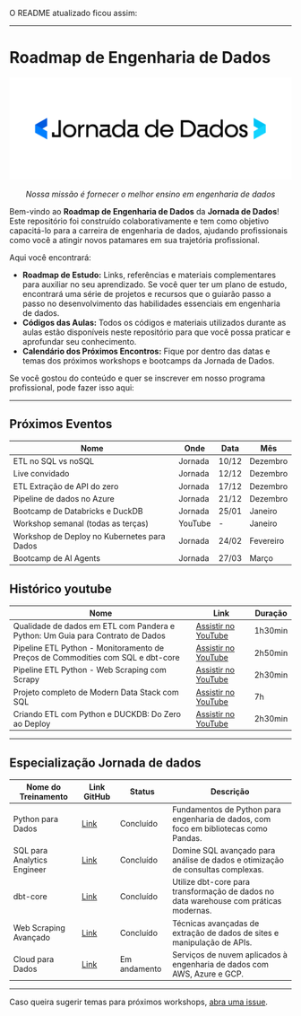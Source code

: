 O README atualizado ficou assim:

---

# Roadmap de Engenharia de Dados 

<p align="center">
  <a href="https://suajornadadedados.com.br/"><img src="pics/logo.png" alt="Jornada de Dados"></a>
</p>
<p align="center">
    <em>Nossa missão é fornecer o melhor ensino em engenharia de dados</em>
</p>

Bem-vindo ao **Roadmap de Engenharia de Dados** da **Jornada de Dados**! Este repositório foi construído colaborativamente e tem como objetivo capacitá-lo para a carreira de engenharia de dados, ajudando profissionais como você a atingir novos patamares em sua trajetória profissional.

Aqui você encontrará:

- **Roadmap de Estudo:** Links, referências e materiais complementares para auxiliar no seu aprendizado. Se você quer ter um plano de estudo, encontrará uma série de projetos e recursos que o guiarão passo a passo no desenvolvimento das habilidades essenciais em engenharia de dados.
- **Códigos das Aulas:** Todos os códigos e materiais utilizados durante as aulas estão disponíveis neste repositório para que você possa praticar e aprofundar seu conhecimento.
- **Calendário dos Próximos Encontros:** Fique por dentro das datas e temas dos próximos workshops e bootcamps da Jornada de Dados.

Se você gostou do conteúdo e quer se inscrever em nosso programa profissional, pode fazer isso aqui:

---

## Próximos Eventos

| Nome                                      | Onde     | Data   | Mês       |
|-------------------------------------------|----------|--------|-----------|
| ETL no SQL vs noSQL                       | Jornada  | 10/12  | Dezembro  |
| Live convidado                            | Jornada  | 12/12  | Dezembro  |
| ETL Extração de API do zero               | Jornada  | 17/12  | Dezembro  |
| Pipeline de dados no Azure                | Jornada  | 21/12  | Dezembro  |
| Bootcamp de Databricks e DuckDB           | Jornada  | 25/01  | Janeiro   |
| Workshop semanal (todas as terças)        | YouTube  | -      | Janeiro   |
| Workshop de Deploy no Kubernetes para Dados| Jornada | 24/02  | Fevereiro |
| Bootcamp de AI Agents                     | Jornada  | 27/03  | Março     |

## Histórico youtube

| Nome                                      | Link                                                    | Duração  |
|-------------------------------------------|---------------------------------------------------------|----------|
| Qualidade de dados em ETL com Pandera e Python: Um Guia para Contrato de Dados | [Assistir no YouTube](https://youtube.com/live/IQtuWsNmB4o) | 1h30min  |
| Pipeline ETL Python - Monitoramento de Preços de Commodities com SQL e dbt-core | [Assistir no YouTube](https://youtube.com/live/n3R0c2ZB6BQ) | 2h50min  |
| Pipeline ETL Python - Web Scraping com Scrapy | [Assistir no YouTube](https://youtube.com/live/qNu1VCtUedg) | 2h30min  |
| Projeto completo de Modern Data Stack com SQL | [Assistir no YouTube](https://youtube.com/live/4w6UQNn_6X0) | 7h       |
| Criando ETL com Python e DUCKDB: Do Zero ao Deploy | [Assistir no YouTube](https://youtube.com/live/4w6UQNn_6X0) | 2h30min  |

---

## Especialização Jornada de dados

| Nome do Treinamento                     | Link GitHub | Status       | Descrição                                                                              |
|-----------------------------------------|-------------|--------------|---------------------------------------------------------------------------------------|
| Python para Dados                       | [Link](#)   | Concluído    | Fundamentos de Python para engenharia de dados, com foco em bibliotecas como Pandas.  |
| SQL para Analytics Engineer             | [Link](#)   | Concluído    | Domine SQL avançado para análise de dados e otimização de consultas complexas.        |
| dbt-core                                | [Link](#)   | Concluído    | Utilize dbt-core para transformação de dados no data warehouse com práticas modernas. |
| Web Scraping Avançado                   | [Link](#)   | Concluído    | Técnicas avançadas de extração de dados de sites e manipulação de APIs.               |
| Cloud para Dados                        | [Link](#)   | Em andamento | Serviços de nuvem aplicados à engenharia de dados com AWS, Azure e GCP.               |

---

Caso queira sugerir temas para próximos workshops, [abra uma issue](https://github.com/lvgalvao/data-engineering-roadmap/issues).